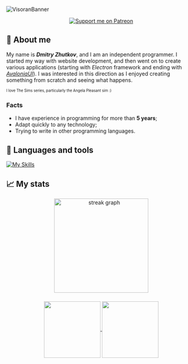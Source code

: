 ![VisoranBanner](https://github.com/Visoran/Visoran/assets/44552715/39008eaa-5ad7-4ed4-9a11-92a00fda102c)

<div id="badges" align="center">
  <a href="https://patreon.com/Onebeld"><img src="https://img.shields.io/endpoint.svg?url=https%3A%2F%2Fshieldsio-patreon.vercel.app%2Fapi%3Fusername%3DOnebeld%26type%3Dpatrons&style=for-the-badge" alt="Support me on Patreon" /></a>
</div>

<div id="badges_1" align="center">
  <img src="https://komarev.com/ghpvc/?username=onebeld&style=flat-square&color=blue" align="center" alt=""/>
</div>

## 👦 About me
My name is **_Dmitry Zhutkov_**, and I am an independent programmer. I started my way with website development, and then went on to create various applications (starting with _Electron_ framework and ending with _[AvaloniaUI](https://github.com/AvaloniaUI/Avalonia)_). I was interested in this direction as I enjoyed creating something from scratch and seeing what happens.

<sub><sup>I love The Sims series, particularly the Angela Pleasant sim :)</sup></sub>

### Facts
- I have experience in programming for more than **5 years**;
- Adapt quickly to any technology;
- Trying to write in other programming languages.

## 🔧 Languages and tools
[![My Skills](https://skillicons.dev/icons?i=cs,html,css,js,rust,java,postgres,idea)](https://skillicons.dev)

## 📈 My stats

<div align="center">
  <a href="https://github.com/anuraghazra/github-readme-stats">
    <img height="250" align="center" src="https://streak-stats.demolab.com?user=Visoran&theme=dark&border_radius=8" height="220" alt="streak graph" />
  </a>
</div>

###

<div align="center">
  <a href="https://github.com/anuraghazra/github-readme-stats">
    <img height="150" align="center" src="https://github-readme-stats.vercel.app/api?username=visoran&show_icons=true&theme=dark" />
  </a>
  <a href="https://github.com/anuraghazra/convoychat">
    <img height="150" align="center" src="https://github-readme-stats.vercel.app/api/top-langs/?username=visoran&theme=dark&layout=compact" />
  </a>
</div>

<!--
**Onebeld/Onebeld** is a ✨ _special_ ✨ repository because its `README.md` (this file) appears on your GitHub profile.

Here are some ideas to get you started:

- 🔭 I’m currently working on ...
- 🌱 I’m currently learning ...
- 👯 I’m looking to collaborate on ...
- 🤔 I’m looking for help with ...
- 💬 Ask me about ...
- 📫 How to reach me: ...
- 😄 Pronouns: ...
- ⚡ Fun fact: ...
-->
